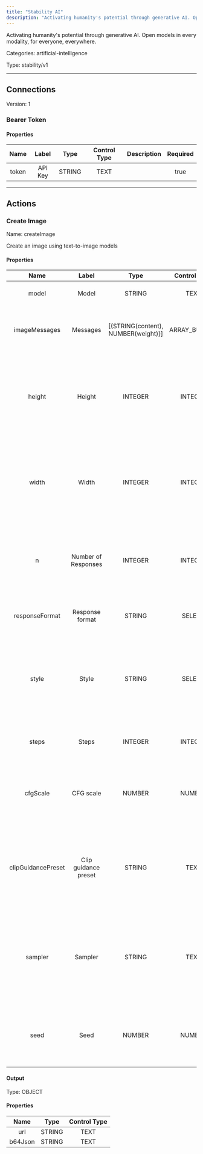 ```yaml
---
title: "Stability AI"
description: "Activating humanity's potential through generative AI. Open models in every modality, for everyone, everywhere."
---
```


Activating humanity's potential through generative AI. Open models in every modality, for everyone, everywhere.


Categories: artificial-intelligence


Type: stability/v1

<hr />



## Connections

Version: 1


### Bearer Token

#### Properties

|      Name       |      Label     |     Type     |     Control Type     |     Description     |     Required        |
|:--------------:|:--------------:|:------------:|:--------------------:|:-------------------:|:-------------------:|
| token | API Key | STRING | TEXT  |  | true  |





<hr />



## Actions


### Create Image
Name: createImage

Create an image using text-to-image models

#### Properties

|      Name       |      Label     |     Type     |     Control Type     |     Description     |     Required        |
|:--------------:|:--------------:|:------------:|:--------------------:|:-------------------:|:-------------------:|
| model | Model | STRING | TEXT  |  The model to use for image generation.  |  false  |
| imageMessages | Messages | [{STRING\(content), NUMBER\(weight)}] | ARRAY_BUILDER  |  A list of messages comprising the conversation so far.  |  true  |
| height | Height | INTEGER | INTEGER  |  Height of the image to generate, in pixels, in an increment divisible by 64. Engine-specific dimension validation applies.  |  true  |
| width | Width | INTEGER | INTEGER  |  Width of the image to generate, in pixels, in an increment divisible by 64. Engine-specific dimension validation applies.  |  true  |
| n | Number of Responses | INTEGER | INTEGER  |  The number of images to generate. Must be between 1 and 10. For dall-e-3, only n=1 is supported..  |  null  |
| responseFormat | Response format | STRING | SELECT  |  The format in which the generated images are returned.  |  null  |
| style | Style | STRING | SELECT  |  Pass in a style preset to guide the image model towards a particular style. This list of style presets is subject to change.  |  null  |
| steps | Steps | INTEGER | INTEGER  |  Number of diffusion steps to run. Valid range: 10 to 50.  |  null  |
| cfgScale | CFG scale | NUMBER | NUMBER  |  The strictness level of the diffusion process adherence to the prompt text. Range: 0 to 35.  |  null  |
| clipGuidancePreset | Clip guidance preset | STRING | TEXT  |  Pass in a style preset to guide the image model towards a particular style. This list of style presets is subject to change.  |  null  |
| sampler | Sampler | STRING | TEXT  |  Which sampler to use for the diffusion process. If this value is omitted, an appropriate sampler will be automatically selected.  |  null  |
| seed | Seed | NUMBER | NUMBER  |  Random noise seed (omit this option or use 0 for a random seed). Valid range: 0 to 4294967295.  |  null  |


#### Output



Type: OBJECT


#### Properties

|     Name     |     Type     |     Control Type     |
|:------------:|:------------:|:--------------------:|
| url | STRING | TEXT  |
| b64Json | STRING | TEXT  |








